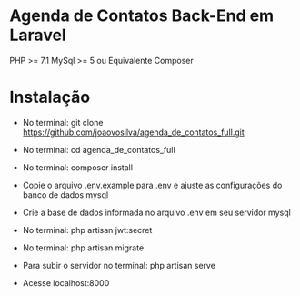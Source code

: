 # Agenda de Contatos Back-End em Laravel
PHP >= 7.1
MySql >= 5 ou Equivalente
Composer

# Instalação
- No terminal: git clone https://github.com/joaovosilva/agenda_de_contatos_full.git
- No terminal: cd agenda_de_contatos_full
- No terminal: composer install
- Copie o arquivo .env.example para .env e ajuste as configurações do banco de dados mysql
- Crie a base de dados informada no arquivo .env em seu servidor mysql
- No terminal: php artisan jwt:secret
- No terminal: php artisan migrate

- Para subir o servidor no terminal: php artisan serve
- Acesse localhost:8000
